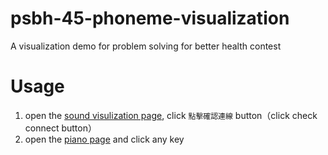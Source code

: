 # psbh-45-phoneme-visualization
A visualization demo for problem solving for better health contest

# Usage
1. open the [sound visulization page](https://darkfanxing.github.io/psbh-45-phoneme-visualization/index.html), click `點擊確認連線` button（click check connect button）
2. open the [piano page](https://darkfanxing.github.io/psbh-45-phoneme-visualization/piano.html) and click any key
